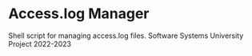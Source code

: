 # Access.log Manager
Shell script for managing access.log files. Software Systems University Project 2022-2023
